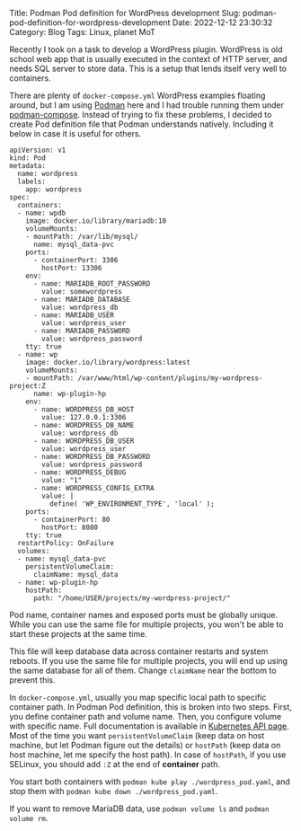 Title: Podman Pod definition for WordPress development
Slug: podman-pod-definition-for-wordpress-development
Date: 2022-12-12 23:30:32
Category: Blog
Tags: Linux, planet MoT

Recently I took on a task to develop a WordPress plugin.
WordPress is old school web app that is usually executed in the context of HTTP server, and needs SQL server to store data.
This is a setup that lends itself very well to containers.

There are plenty of `docker-compose.yml` WordPress examples floating around, but I am using [Podman](https://podman.io/) here and I had trouble running them under [podman-compose](https://github.com/containers/podman-compose).
Instead of trying to fix these problems, I decided to create Pod definition file that Podman understands natively.
Including it below in case it is useful for others.

```
apiVersion: v1
kind: Pod
metadata:
  name: wordpress
  labels:
    app: wordpress
spec:
  containers:
  - name: wpdb
    image: docker.io/library/mariadb:10
    volumeMounts:
    - mountPath: /var/lib/mysql/
      name: mysql_data-pvc
    ports:
      - containerPort: 3306
        hostPort: 13306
    env:
      - name: MARIADB_ROOT_PASSWORD
        value: somewordpress
      - name: MARIADB_DATABASE
        value: wordpress_db
      - name: MARIADB_USER
        value: wordpress_user
      - name: MARIADB_PASSWORD
        value: wordpress_password
    tty: true
  - name: wp
    image: docker.io/library/wordpress:latest
    volumeMounts:
    - mountPath: /var/www/html/wp-content/plugins/my-wordpress-project:Z
      name: wp-plugin-hp
    env:
      - name: WORDPRESS_DB_HOST
        value: 127.0.0.1:3306
      - name: WORDPRESS_DB_NAME
        value: wordpress_db
      - name: WORDPRESS_DB_USER
        value: wordpress_user
      - name: WORDPRESS_DB_PASSWORD
        value: wordpress_password
      - name: WORDPRESS_DEBUG
        value: "1"
      - name: WORDPRESS_CONFIG_EXTRA
        value: |
          define( 'WP_ENVIRONMENT_TYPE', 'local' );
    ports:
      - containerPort: 80
        hostPort: 8080
    tty: true
  restartPolicy: OnFailure
  volumes:
  - name: mysql_data-pvc
    persistentVolumeClaim:
      claimName: mysql_data
  - name: wp-plugin-hp
    hostPath:
      path: "/home/USER/projects/my-wordpress-project/"
```

Pod name, container names and exposed ports must be globally unique.
While you can use the same file for multiple projects, you won't be able to start these projects at the same time.

This file will keep database data across container restarts and system reboots.
If you use the same file for multiple projects, you will end up using the same database for all of them.
Change `claimName` near the bottom to prevent this.

In `docker-compose.yml`, usually you map specific local path to specific container path.
In Podman Pod definition, this is broken into two steps.
First, you define container path and volume name.
Then, you configure volume with specific name.
Full documentation is available in [Kubernetes API page](https://kubernetes.io/docs/reference/generated/kubernetes-api/v1.26/#volume-v1-core).
Most of the time you want `persistentVolumeClaim` (keep data on host machine, but let Podman figure out the details) or `hostPath` (keep data on host machine, let me specify the host path).
In case of `hostPath`, if you use SELinux, you should add `:Z` at the end of **container** path.

You start both containers with `podman kube play ./wordpress_pod.yaml`, and stop them with `podman kube down ./wordpress_pod.yaml`.

If you want to remove MariaDB data, use `podman volume ls` and `podman volume rm`.

